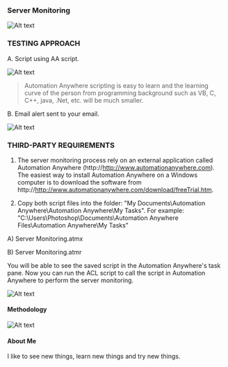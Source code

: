 ### Server Monitoring ###

![Alt text](http://173.0.133.251/images/GitHub/downtime-FINAL.jpg "Cost of Server Downtime")



### TESTING APPROACH ###


A.  Script using AA script.

![Alt text](http://173.0.133.251/images/GitHub/PingScript.jpg "AA Ping script")

<blockquote>Automation Anywhere scripting is easy to learn and the learning curve of the person from programming background such as VB, C, C++, java, .Net, etc. will be much smaller.</blockquote>


B.  Email alert sent to your email.

![Alt text](http://173.0.133.251/images/GitHub/EmailAlertServerDown.jpg "Email Alert")


### THIRD-PARTY REQUIREMENTS ###

1.  The server monitoring process rely on an external application called Automation Anywhere (http://http://www.automationanywhere.com).  The easiest way to install Automation Anywhere on a Windows computer is to download the software from http://http://www.automationanywhere.com/download/freeTrial.htm.

2.  Copy both script files into the folder: "My Documents\Automation Anywhere\Automation Anywhere\My Tasks".  For example: "C:\Users\Photoshop\Documents\Automation Anywhere Files\Automation Anywhere\My Tasks"

A)  Server Monitoring.atmx
 
B)  Server Monitoring.atmr

You will be able to see the saved script in the Automation Anywhere's task pane.  Now you can run the ACL script to call the script in Automation Anywhere to perform the server monitoring.

![Alt text](http://173.0.133.251/images/GitHub/servermonitoringtask.jpg "Saved task")



#### Methodology ####

![Alt text](http://173.0.133.251/images/GitHub/use-methodology.gif "How I Work")


#### About Me ####

I like to see new things, learn new things and try new things.
